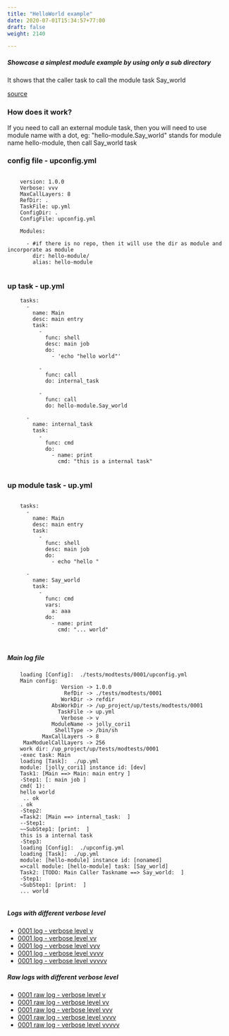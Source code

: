 ```yaml
---
title: "HelloWorld example"
date: 2020-07-01T15:34:57+77:00
draft: false
weight: 2140

---
```


##### Showcase a simplest module example by using only a sub directory

It shows that the caller task to call the module task Say_world


[source](https://github.com/upcmd/up/tree/master/tests/modtests/0001)

### How does it work?


If you need to call an external module task, then you will need to use module name with a dot, eg: "hello-module.Say_world" stands for module name hello-module, then call Say_world task









### config file - upconfig.yml




```
    
    version: 1.0.0
    Verbose: vvv
    MaxCallLayers: 8
    RefDir: .
    TaskFile: up.yml
    ConfigDir: .
    ConfigFile: upconfig.yml
    
    Modules:
    
      - #if there is no repo, then it will use the dir as module and incorporate as module
        dir: hello-module/
        alias: hello-module
    
```






### up task - up.yml




```
    tasks:
      -
        name: Main
        desc: main entry
        task:
          -
            func: shell
            desc: main job
            do:
              - 'echo "hello world"'
    
          -
            func: call
            do: internal_task
    
          -
            func: call
            do: hello-module.Say_world
    
      -
        name: internal_task
        task:
          -
            func: cmd
            do:
              - name: print
                cmd: "this is a internal task"
    
```






### up module task - up.yml




```
    
    tasks:
      -
        name: Main
        desc: main entry
        task:
          -
            func: shell
            desc: main job
            do:
              - echo "hello "
    
      -
        name: Say_world
        task:
          -
            func: cmd
            vars:
              a: aaa
            do:
              - name: print
                cmd: "... world"
    
    
```








##### Main log file

```
    loading [Config]:  ./tests/modtests/0001/upconfig.yml
    Main config:
                 Version -> 1.0.0
                  RefDir -> ./tests/modtests/0001
                 WorkDir -> refdir
              AbsWorkDir -> /up_project/up/tests/modtests/0001
                TaskFile -> up.yml
                 Verbose -> v
              ModuleName -> jolly_cori1
               ShellType -> /bin/sh
           MaxCallLayers -> 8
     MaxModuelCallLayers -> 256
    work dir: /up_project/up/tests/modtests/0001
    -exec task: Main
    loading [Task]:  ./up.yml
    module: [jolly_cori1] instance id: [dev]
    Task1: [Main ==> Main: main entry ]
    -Step1: [: main job ]
    cmd( 1):
    hello world
     .. ok
    . ok
    -Step2:
    =Task2: [Main ==> internal_task:  ]
    --Step1:
    ~~SubStep1: [print:  ]
    this is a internal task
    -Step3:
    loading [Config]:  ./upconfig.yml
    loading [Task]:  ./up.yml
    module: [hello-module] instance id: [nonamed]
    =>call module: [hello-module] task: [Say_world]
    Task2: [TODO: Main Caller Taskname ==> Say_world:  ]
    -Step1:
    ~SubStep1: [print:  ]
    ... world
    
```

##### Logs with different verbose level
* [0001 log - verbose level v](../../logs/m0001_v)
* [0001 log - verbose level vv](../../logs/m0001_vv)
* [0001 log - verbose level vvv](../../logs/m0001_vvv)
* [0001 log - verbose level vvvv](../../logs/m0001_vvvv)
* [0001 log - verbose level vvvvv](../../logs/m0001_vvvvv)

##### Raw logs with different verbose level
* [0001 raw log - verbose level v](../../reflogs/m0001_v.log)
* [0001 raw log - verbose level vv](../../reflogs/m0001_vv.log)
* [0001 raw log - verbose level vvv](../../reflogs/m0001_vvv.log)
* [0001 raw log - verbose level vvvv](../../reflogs/m0001_vvvv.log)
* [0001 raw log - verbose level vvvvv](../../reflogs/m0001_vvvvv.log)



